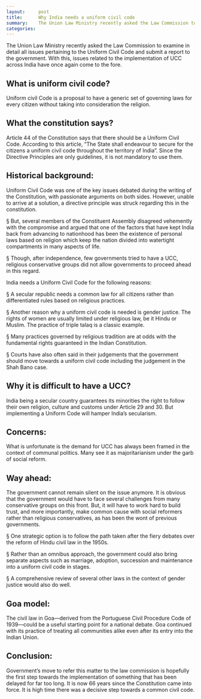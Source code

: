 ```yaml
---
layout:     post
title:      Why India needs a uniform civil code
summary:    The Union Law Ministry recently asked the Law Commission to examine in detail all issues pertaining to the Uniform Civil Code and submit a report to the government. With this, issues related to the implementation of UCC across India have once again come to the fore.
categories: 
---
```


The Union Law Ministry recently asked the Law Commission to examine in detail all issues pertaining to the Uniform Civil Code and submit a report to the government. With this, issues related to the implementation of UCC across India have once again come to the fore.

## What is uniform civil code?

Uniform civil Code is a proposal to have a generic set of governing laws for every citizen without taking into consideration the religion.

## What the constitution says?

Article 44 of the Constitution says that there should be a Uniform Civil Code. According to this article, “The State shall endeavour to secure for the citizens a uniform civil code throughout the territory of India”. Since the Directive Principles are only guidelines, it is not mandatory to use them.

## Historical background:

Uniform Civil Code was one of the key issues debated during the writing of the Constitution, with passionate arguments on both sides. However, unable to arrive at a solution, a directive principle was struck regarding this in the constitution.

§  But, several members of the Constituent Assembly disagreed vehemently with the compromise and argued that one of the factors that have kept India back from advancing to nationhood has been the existence of personal laws based on religion which keep the nation divided into watertight compartments in many aspects of life.

§  Though, after independence, few governments tried to have a UCC, religious conservative groups did not allow governments to proceed ahead in this regard.

India needs a Uniform Civil Code for the following reasons:

§  A secular republic needs a common law for all citizens rather than differentiated rules based on religious practices.

§  Another reason why a uniform civil code is needed is gender justice. The rights of women are usually limited under religious law, be it Hindu or Muslim. The practice of triple talaq is a classic example.

§  Many practices governed by religious tradition are at odds with the fundamental rights guaranteed in the Indian Constitution.

§  Courts have also often said in their judgements that the government should move towards a uniform civil code including the judgement in the Shah Bano case.

## Why it is difficult to have a UCC?

India being a secular country guarantees its minorities the right to follow their own religion, culture and customs under Article 29 and 30. But implementing a Uniform Code will hamper India’s secularism.

## Concerns:

What is unfortunate is the demand for UCC has always been framed in the context of communal politics. Many see it as majoritarianism under the garb of social reform.

## Way ahead:

The government cannot remain silent on the issue anymore. It is obvious that the government would have to face several challenges from many conservative groups on this front. But, it will have to work hard to build trust, and more importantly, make common cause with social reformers rather than religious conservatives, as has been the wont of previous governments.

§  One strategic option is to follow the path taken after the fiery debates over the reform of Hindu civil law in the 1950s.

§  Rather than an omnibus approach, the government could also bring separate aspects such as marriage, adoption, succession and maintenance into a uniform civil code in stages.

§  A comprehensive review of several other laws in the context of gender justice would also do well.

## Goa model:

The civil law in Goa—derived from the Portuguese Civil Procedure Code of 1939—could be a useful starting point for a national debate. Goa continued with its practice of treating all communities alike even after its entry into the Indian Union.

## Conclusion:

Government’s move to refer this matter to the law commission is hopefully the first step towards the implementation of something that has been delayed for far too long. It is now 66 years since the Constitution came into force. It is high time there was a decisive step towards a common civil code.
